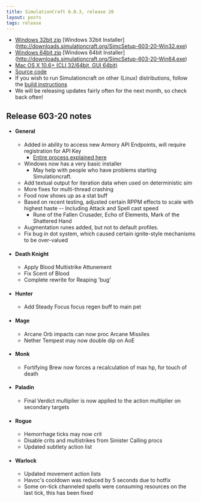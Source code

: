 ```yaml
---
title: SimulationCraft 6.0.3, release 20
layout: posts
tags: release
---
```

* [Windows 32bit zip](http://downloads.simulationcraft.org/simc-603-20-win32.zip)  [Windows 32bit Installer] (http://downloads.simulationcraft.org/SimcSetup-603-20-Win32.exe)
* [Windows 64bit zip](http://downloads.simulationcraft.org/simc-603-20-win64.zip)  [Windows 64bit Installer] (http://downloads.simulationcraft.org/SimcSetup-603-20-Win64.exe)
* [Mac OS X 10.6+ (CLI 32/64bit, GUI 64bit)](http://downloads.simulationcraft.org/simc-603-20-osx-x86.dmg)
* [Source code](http://downloads.simulationcraft.org/simc-603-20-source.zip)
* If you wish to run Simulationcraft on other (Linux) distributions, follow the [build instructions](http://code.google.com/p/simulationcraft/wiki/HowToBuild)
* We will be releasing updates fairly often for the next month, so check back often!
## Release 603-20 notes
* #### General
  * Added in ability to access new Armory API Endpoints, will require registration for API Key
    * [Entire process explained here](https://code.google.com/p/simulationcraft/wiki/BattleArmoryAPI)
  * Windows now has a very basic installer
    * May help with people who have problems starting Simulationcraft.
  * Add textual output for iteration data when used on deterministic sim
  * More fixes for multi-thread crashing
  * Food now shows up as a stat buff
  * Based on recent testing, adjusted certain RPPM effects to scale with highest haste -- Including Attack and Spell cast speed
    * Rune of the Fallen Crusader, Echo of Elements, Mark of the Shattered Hand
  * Augmentation runes added, but not to default profiles.
  * Fix bug in dot system, which caused certain ignite-style mechanisms to be over-valued
* #### Death Knight
  * Apply Blood Multistrike Attunement
  * Fix Scent of Blood
  * Complete rewrite for Reaping 'bug'
* #### Hunter
  * Add Steady Focus focus regen buff to main pet
* #### Mage
  * Arcane Orb impacts can now proc Arcane Missiles
  * Nether Tempest may now double dip on AoE
* #### Monk
  * Fortifying Brew now forces a recalculation of max hp, for touch of death
* #### Paladin
  * Final Verdict multiplier is now applied to the action multiplier on secondary targets
* #### Rogue
  * Hemorrhage ticks may now crit
  * Disable crits and multistrikes from Sinister Calling procs
  * Updated subtlety action list
* #### Warlock
  * Updated movement action lists
  * Havoc's cooldown was reduced by 5 seconds due to hotfix
  * Some on-tick channeled spells were consuming resources on the last tick, this has been fixed
